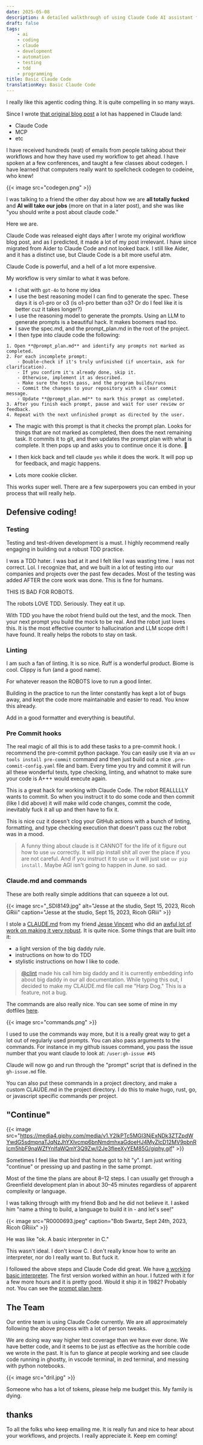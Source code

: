 ```yaml
---
date: 2025-05-08
description: A detailed walkthrough of using Claude Code AI assistant for software development, including workflow tips, testing practices, and practical examples from real projects. Covers defensive coding strategies, TDD, and team implementation.
draft: false
tags:
    - ai
    - coding
    - claude
    - development
    - automation
    - testing
    - tdd
    - programming
title: Basic Claude Code
translationKey: Basic Claude Code
---
```


I really like this agentic coding thing. It is quite compelling in so many ways.

Since I wrote [that original blog post](/2025/02/16/my-llm-codegen-workflow-atm/) a lot has happened in Claude land:

- Claude Code
- MCP
- etc

I have received hundreds (wat) of emails from people talking about their workflows and how they have used my workflow to get ahead. I have spoken at a few conferences, and taught a few classes about codegen. I have learned that computers really want to spellcheck codegen to codeine, who knew!

{{< image src="codegen.png"  >}}

I was talking to a friend the other day about how we are **all totally fucked** and **AI will take our jobs** (more on that in a later post), and she was like "you should write a post about claude code."

Here we are.

Claude Code was released eight days after I wrote my original workflow blog post, and as I predicted, it made a lot of my post irrelevant. I have since migrated from Aider to Claude Code and not looked back. I still like Aider, and it has a distinct use, but Claude Code is a bit more useful atm.

Claude Code is powerful, and a hell of a lot more expensive.

My workflow is very similar to what it was before.

- I chat with `gpt-4o` to hone my idea
- I use the best reasoning model I can find to generate the spec. These days it is o1-pro or o3 (is o1-pro better than o3? Or do I feel like it is better cuz it takes longer?)
- I use the reasoning model to generate the prompts. Using an LLM to generate prompts is a beautiful hack. It makes boomers mad too.
- I save the spec.md, and the prompt_plan.md in the root of the project.
- I then type into claude code the following:

```prompt
1. Open **@prompt_plan.md** and identify any prompts not marked as completed.
2. For each incomplete prompt:
    - Double-check if it's truly unfinished (if uncertain, ask for clarification).
    - If you confirm it's already done, skip it.
    - Otherwise, implement it as described.
    - Make sure the tests pass, and the program builds/runs
    - Commit the changes to your repository with a clear commit message.
    - Update **@prompt_plan.md** to mark this prompt as completed.
3. After you finish each prompt, pause and wait for user review or feedback.
4. Repeat with the next unfinished prompt as directed by the user.
```

- The magic with this prompt is that it checks the prompt plan. Looks for things that are not marked as completed, then does the next remaining task. It commits it to git, and then updates the prompt plan with what is complete. It then pops up and asks you to continue once it is done. 🤌

- I then kick back and tell claude `yes` while it does the work. It will pop up for feedback, and magic happens.
- Lots more cookie clicker.

This works super well. There are a few superpowers you can embed in your process that will really help.

## Defensive coding!

### Testing

Testing and test-driven development is a must. I highly recommend really engaging in building out a robust TDD practice.

I was a TDD hater. I was bad at it and I felt like I was wasting time. I was not correct. Lol. I recognize that, and we built in a lot of testing into our companies and projects over the past few decades. Most of the testing was added AFTER the core work was done. This is fine for humans.

THIS IS BAD FOR ROBOTS.

The robots LOVE TDD. Seriously. They eat it up.

With TDD you have the robot friend build out the test, and the mock. Then your next prompt you build the mock to be real. And the robot just loves this. It is the most effective counter to hallucination and LLM scope drift I have found. It really helps the robots to stay on task.

### Linting

I am such a fan of linting. It is so nice. Ruff is a wonderful product. Biome is cool. Clippy is fun (and a good name).

For whatever reason the ROBOTS love to run a good linter.

Building in the practice to run the linter constantly has kept a lot of bugs away, and kept the code more maintainable and easier to read. You know this already.

Add in a good formatter and everything is beautiful.

### Pre Commit hooks

The real magic of all this is to add these tasks to a pre-commit hook. I recommend the pre-commit python package. You can easily use it via an `uv tools install pre-commit` command and then just build out a nice `.pre-commit-config.yaml` file and bam. Every time you try and commit it will run all these wonderful tests, type checking, linting, and whatnot to make sure your code is A+++ would execute again.

This is a great hack for working with Claude Code. The robot REALLLLLY wants to commit. So when you instruct it to do some code and then commit (like I did above) it will make wild code changes, commit the code, inevitably fuck it all up and then have to fix it.

This is nice cuz it doesn't clog your GitHub actions with a bunch of linting, formatting, and type checking execution that doesn't pass cuz the robot was in a mood.

> A funny thing about claude is it CANNOT for the life of it figure out how to use `uv` correctly. It will pip install shit all over the place if you are not careful. And if you instruct it to use `uv` it will just use `uv pip install.` Maybe AGI isn't going to happen in June. so sad.

### Claude.md and commands

These are both really simple additions that can squeeze a lot out.

{{< image src="_SDI8149.jpg" alt="Jesse at the studio, Sept 15, 2023, Ricoh GRiii" caption="Jesse at the studio, Sept 15, 2023, Ricoh GRiii" >}}

I stole a [CLAUDE.md](https://github.com/harperreed/dotfiles/blob/master/.claude/CLAUDE.md) from my friend [Jesse Vincent](https://fsck.com/) who did an [awful lot of work on making it very robust](https://github.com/obra/dotfiles/blob/main/.claude/CLAUDE.md). It is quite nice. Some things that are built into it:

- a light version of the big daddy rule.
- instructions on how to do TDD
- stylistic instructions on how I like to code.

> [@clint](https://instagram.com/clintecker) made his call him big daddy and it is currently embedding info about big daddy in our all documentation. While typing this out, I decided to make my CLAUDE.md file call me "Harp Dog." This is a feature, not a bug.

The commands are also really nice. You can see some of mine in my dotfiles [here](https://github.com/harperreed/dotfiles/tree/master/.claude/commands).

{{< image src="commands.png"  >}}

I used to use the commands way more, but it is a really great way to get a lot out of regularly used prompts. You can also pass arguments to the commands. For instance in my github issues command, you pass the issue number that you want claude to look at: `/user:gh-issue #45`

Claude will now go and run through the "prompt" script that is defined in the `gh-issue.md` file.

You can also put these commands in a project directory, and make a custom CLAUDE.md in the project directory. I do this to make hugo, rust, go, or javascript specific commands per project.

## "Continue"

{{< image src="https://media4.giphy.com/media/v1.Y2lkPTc5MGI3NjExNDk3ZTZpdWYwdG5sdmpnaTJqNzJhYXlvcmp6bnNmdmhxaGdoeHJ4MyZlcD12MV9pbnRlcm5hbF9naWZfYnlfaWQmY3Q9Zw/l2Je3fIeeXyYEM85G/giphy.gif" >}}

Sometimes I feel like that bird that home got to hit "y". I am just writing "continue" or pressing up and pasting in the same prompt.

Most of the time the plans are about 8–12 steps. I can usually get through a Greenfield development plan in about 30–45 minutes regardless of apparent complexity or language.

I was talking through with my friend Bob and he did not believe it. I asked him "name a thing to build, a language to build it in - and let's see!"

{{< image src="R0000693.jpeg" caption="Bob Swartz, Sept 24th, 2023, Ricoh GRiiix" >}}

He was like "ok. A basic interpreter in C."

This wasn't ideal. I don't know C. I don't really know how to write an interpreter, nor do I really want to. But fuck it.

I followed the above steps and Claude Code did great. We have [a working basic interpreter](https://github.com/harperreed/basic). The first version worked within an hour. I futzed with it for a few more hours and it is pretty good. Would it ship it in 1982? Probably not. You can see the [prompt plan here](https://raw.githubusercontent.com/harperreed/basic/refs/heads/main/docs/prompt_plan.md).

## The Team

Our entire team is using Claude Code currently. We are all approximately following the above process with a lot of person tweaks.

We are doing way way higher test coverage than we have ever done. We have better code, and it seems to be just as effective as the horrible code we wrote in the past. It is fun to glance at people working and see claude code running in ghostty, in vscode terminal, in zed terminal, and messing with python notebooks.

{{< image src="dril.jpg" >}}

Someone who has a lot of tokens, please help me budget this. My family is dying.

## thanks

To all the folks who keep emailing me. It is really fun and nice to hear about your workflows, and projects. I really appreciate it. Keep em coming!
